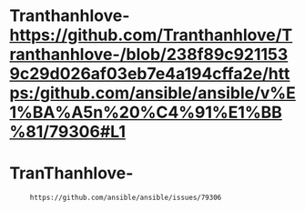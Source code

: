 # Tranthanhlove-https://github.com/Tranthanhlove/Tranthanhlove-/blob/238f89c9211539c29d026af03eb7e4a194cffa2e/https:/github.com/ansible/ansible/v%E1%BA%A5n%20%C4%91%E1%BB%81/79306#L1
# TranThanhlove-
         https://github.com/ansible/ansible/issues/79306
